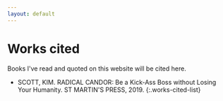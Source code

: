 ```yaml
---
layout: default
---
```


# Works cited

Books I've read and quoted on this website will be cited here.

* SCOTT, KIM. RADICAL CANDOR: Be a Kick-Ass Boss without Losing Your Humanity. ST MARTIN'S PRESS, 2019.
{:.works-cited-list}
